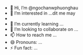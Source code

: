 - 👋 Hi, I’m @ngochanwphuonghau
- 👀 I’m interested in ...dit me may
- 
- 🌱 I’m currently learning ...
- 💞️ I’m looking to collaborate on ...
- 📫 How to reach me ...
- 😄 Pronouns: ...
- ⚡ Fun fact: ...

<!---
ngochanwphuonghau/ngochanwphuonghau is a ✨ special ✨ repository because its `README.md` (this file) appears on your GitHub profile.
You can click the Preview link to take a look at your changes.
--->
